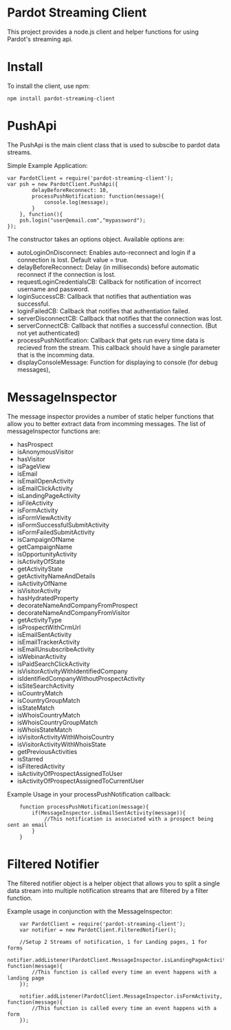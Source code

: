 Pardot Streaming Client
===================
This project provides a node.js client and helper functions for using Pardot's streaming api.

Install
===================

To install the client, use npm:

	npm install pardot-streaming-client



PushApi
=========

The PushApi is the main client class that is used to subscibe to pardot data streams.

Simple Example Application:

	var PardotClient = require('pardot-streaming-client');
	var psh = new PardotClient.PushApi({
			delayBeforeReconnect: 10,
			processPushNotification: function(message){
				console.log(message);
			}
		}, function(){
		psh.login("user@email.com","mypassword");	
	});


The constructor takes an options object. Available options are:

- autoLoginOnDisconnect: Enables auto-reconnect and login if a connection is lost. Default value = true.
- delayBeforeReconnect: Delay (in milliseconds) before automatic reconnect if the connection is lost.
- requestLoginCredentialsCB: Callback for notification of incorrect username and password.
- loginSuccessCB: Callback that notifies that authentiation was successful.
- loginFailedCB: Callback that notifies that authentiation failed.
- serverDisconnectCB: Callback that notifies that the connection was lost.
- serverConnectCB: Callback that notifies a successful connection. (But not yet authenticated)
- processPushNotification: Callback that gets run every time data is recieved from the stream. This callback should have a single parameter that is the incomming data.
- displayConsoleMessage: Function for displaying to console (for debug messages),


MessageInspector
==================
The message inspector provides a number of static helper functions that allow you to better extract data from incomming messages. The list of messageInspector functions are:

- hasProspect
- isAnonymousVisitor
- hasVisitor
- isPageView
- isEmail
- isEmailOpenActivity
- isEmailClickActivity
- isLandingPageActivity
- isFileActivity
- isFormActivity
- isFormViewActivity
- isFormSuccessfulSubmitActivity
- isFormFailedSubmitActivity
- isCampaignOfName
- getCampaignName
- isOpportunityActivity
- isActivityOfState
- getActivityState
- getActivityNameAndDetails
- isActivityOfName
- isVisitorActivity
- hasHydratedProperty
- decorateNameAndCompanyFromProspect
- decorateNameAndCompanyFromVisitor
- getActivityType
- isProspectWithCrmUrl
- isEmailSentActivity
- isEmailTrackerActivity
- isEmailUnsubscribeActivity
- isWebinarActivity
- isPaidSearchClickActivity
- isVisitorActivityWithIdentifiedCompany
- isIdentifiedCompanyWithoutProspectActivity
- isSiteSearchActivity
- isCountryMatch
- isCountryGroupMatch
- isStateMatch
- isWhoisCountryMatch
- isWhoisCountryGroupMatch
- isWhoisStateMatch
- isVisitorActivityWithWhoisCountry
- isVisitorActivityWithWhoisState
- getPreviousActivities
- isStarred
- isFilteredActivity
- isActivityOfProspectAssignedToUser
- isActivityOfProspectAssignedToCurrentUser

Example Usage in your processPushNotification callback:

		function processPushNotification(message){
			if(MessageInspector.isEmailSentActivity(message)){
				//This notification is associated with a prospect being sent an email
			}
		} 


Filtered Notifier
==================

The filtered notifier object is a helper object that allows you to split a single data stream into multiple notification streams that are filtered by a filter function.

Example usage in conjunction with the MessageInspector:

		var PardotClient = require('pardot-streaming-client');
		var notifier = new PardotClient.FilteredNotifier();

		//Setup 2 Streams of notification, 1 for Landing pages, 1 for forms
		notifier.addListener(PardotClient.MessageInspector.isLandingPageActivity, function(message){
			//This function is called every time an event happens with a landing page
		});

		notifier.addListener(PardotClient.MessageInspector.isFormActivity, function(message){
			//This function is called every time an event happens with a form
		});



